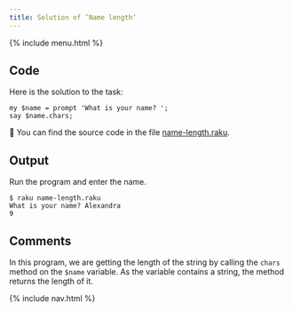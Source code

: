 ```yaml
---
title: Solution of ’Name length‘
---
```


{% include menu.html %}

## Code

Here is the solution to the task:

    my $name = prompt 'What is your name? ';
    say $name.chars;

🦋 You can find the source code in the file [name-length.raku](https://github.com/ash/raku-course/blob/master/exercises/strings/name-length.raku).

## Output

Run the program and enter the name.

    $ raku name-length.raku 
    What is your name? Alexandra
    9

## Comments

In this program, we are getting the length of the string by calling the `chars` method on the `$name` variable. As the variable contains a string, the method returns the length of it.

{% include nav.html %}
